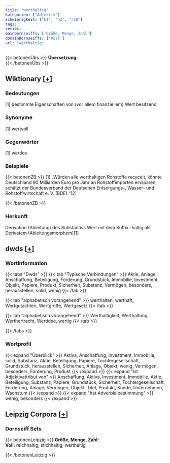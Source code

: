 ```yaml
---
title: "werthaltig"
kategorien: ["Adjektiv"]
schwierigkeit: ["k1", "h2", "r18"]
tags:
series:
mainDornseiffs: ['Größe, Menge, Zahl']
domainDornseiffs: ['Voll']
url: "werthaltig"
---
```


{{< betonenÜbs >}}
**Übersetzung:**  
{{< /betonenÜbs >}}

## Wiktionary [[+](https://de.wiktionary.org/wiki/werthaltig)]

### Bedeutungen
[1] bestimmte Eigenschaften von (vor allem finanziellem) Wert besitzend  

### Synonyme
[1] wertvoll  

### Gegenwörter
[1] wertlos  

### Beispiele
{{< betonenZB >}}
[1] „Würden alle werthaltigen Rohstoffe recycelt, könnte Deutschland 90 Milliarden Euro pro Jahr an Rohstoffimporten einsparen, schätzt der Bundesverband der Deutschen Entsorgungs-, Wasser- und Rohstoffwirtschaft e. V. (BDE).“[2]  

{{< /betonenZB >}}
### Herkunft
Derivation (Ableitung) des Substantivs Wert mit dem Suffix -haltig als Derivatem (Ableitungsmorphem)[1]  



## dwds [[+](https://www.dwds.de/wb/werthaltig)]

### Wortinformation
{{< tabs "Dwds" >}}
{{< tab "Typische Verbindungen" >}}
Aktie, Anlage, Anschaffung, Beteiligung, Forderung, Grundstück, Immobilie, Investment, Objekt, Papiere, Produkt, Sicherheit, Substanz, Vermögen, besonders, herausstellen, solid, wenig
{{< /tab >}}

{{< tab "alphabetisch vorangehend" >}}
werthalten, werthaft, Wertgutachten, Wertgröße, Wertgesetz
{{< /tab >}}

{{< tab "alphabetisch vorangehend" >}}
Werthaltigkeit, Werthaltung, Werthertracht, Wertidee, wertig
{{< /tab >}}

{{< /tabs >}}

### Wortprofil
{{< expand "Überblick" >}} Aktiva, Anschaffung, Investment, Immobilie, solid, Substanz, Aktie, Beteiligung, Papiere, Tochtergesellschaft, Grundstück, herausstellen, Sicherheit, Anlage, Objekt, wenig, Vermögen, besonders, Forderung, Produkt {{< /expand >}}
{{< expand "ist Adjektivattribut von" >}} Anschaffung, Aktiva, Investment, Immobilie, Aktie, Beteiligung, Substanz, Papiere, Grundstück, Sicherheit, Tochtergesellschaft, Forderung, Anlage, Vermögen, Objekt, Titel, Produkt, Kunde, Unternehmen, Wachstum {{< /expand >}}
{{< expand "hat Adverbialbestimmung" >}} wenig, besonders {{< /expand >}}

## Leipzig Corpora [[+](https://corpora.uni-leipzig.de/en/res?word=werthaltig&corpusId=deu_newscrawl-public_2018)]

### Dornseiff Sets
{{< betonenLeipzig >}}
**Größe, Menge, Zahl:**  
**Voll:** reichhaltig, stichhaltig, werthaltig  

{{< /betonenLeipzig >}}

